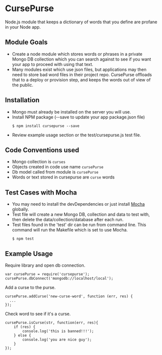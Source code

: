 # CursePurse
Node.js module that keeps a dictionary of words that you define are profane in your Node app.

## Module Goals
- Create a node module which stores words or phrases in a private Mongo DB collection which you can search against to see if you want your app to proceed with using that text.
- Many modules exist which use json files, but applications may then need to store bad word files in their project repo. CursePurse offloads that to a deploy or provision step, and keeps the words out of view of the public.

## Installation
- Mongo must already be installed on the server you will use.
- Install NPM package (--save to update your app package.json file)
    ```
    $ npm install cursepurse --save
    ```
- Review example usage section or the test/cursepurse.js test file.

## Code Conventions used
- Mongo collection is `curses`
- Objects created in code use name `cursePurse`
- Db model called from module is `cursePurse`
- Words or text stored in cursepurse are `curse` words

## Test Cases with Mocha
- You may need to install the devDependencies or just install [Mocha](https://mochajs.org) globally.
- Test file will create a new Mongo DB, collection and data to test with, then delete the data/collection/database after each run.
- Test files found in the 'test' dir can be run from command line. This command will run the Makefile which is set to use Mocha.
    ```
    $ npm test
    ```

## Example Usage
Require library and open db connection.
```
var cursePurse = require('cursepurse');
cursePurse.dbConnect('mongodb://localhost/local');
```

Add a curse to the purse.
```
cursePurse.addCurse('new-curse-word', function (err, res) {
  ...
});
```

Check word to see if it's a curse.
```
cursePurse.isCurse(str, function(err, res){
    if (res) {
        console.log('this is banned!!!');
    } else {
        console.log('you are nice guy');
    }
});
```
